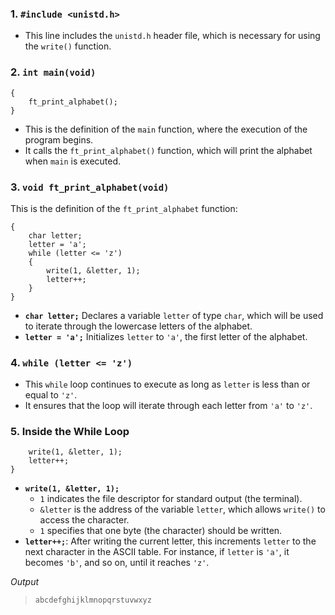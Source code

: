 ### 1. `#include <unistd.h>`
- This line includes the `unistd.h` header file, which is necessary for using the `write()` function.

### 2. `int main(void)`

```int main(void)
{
    ft_print_alphabet();
}
```

- This is the definition of the `main` function, where the execution of the program begins.
- It calls the `ft_print_alphabet()` function, which will print the alphabet when `main` is executed.

### 3. `void ft_print_alphabet(void)`

This is the definition of the `ft_print_alphabet` function:

```void ft_print_alphabet(void)
{
    char letter;
    letter = 'a';
    while (letter <= 'z')
    {
        write(1, &letter, 1);
        letter++;
    }
}
```

- **`char letter;`** Declares a variable `letter` of type `char`, which will be used to iterate through the lowercase letters of the alphabet.
- **`letter = 'a';`** Initializes `letter` to `'a'`, the first letter of the alphabet.

### 4. `while (letter <= 'z')`

- This `while` loop continues to execute as long as `letter` is less than or equal to `'z'`.
- It ensures that the loop will iterate through each letter from `'a'` to `'z'`.

### 5. Inside the While Loop

```{
    write(1, &letter, 1);
    letter++;
}
```

- **`write(1, &letter, 1);`**
  - `1` indicates the file descriptor for standard output (the terminal).
  - `&letter` is the address of the variable `letter`, which allows `write()` to access the character.
  - `1` specifies that one byte (the character) should be written.
- **`letter++;`**: After writing the current letter, this increments `letter` to the next character in the ASCII table. For instance, if `letter` is `'a'`, it becomes `'b'`, and so on, until it reaches `'z'`.

*Output*

>`abcdefghijklmnopqrstuvwxyz`
